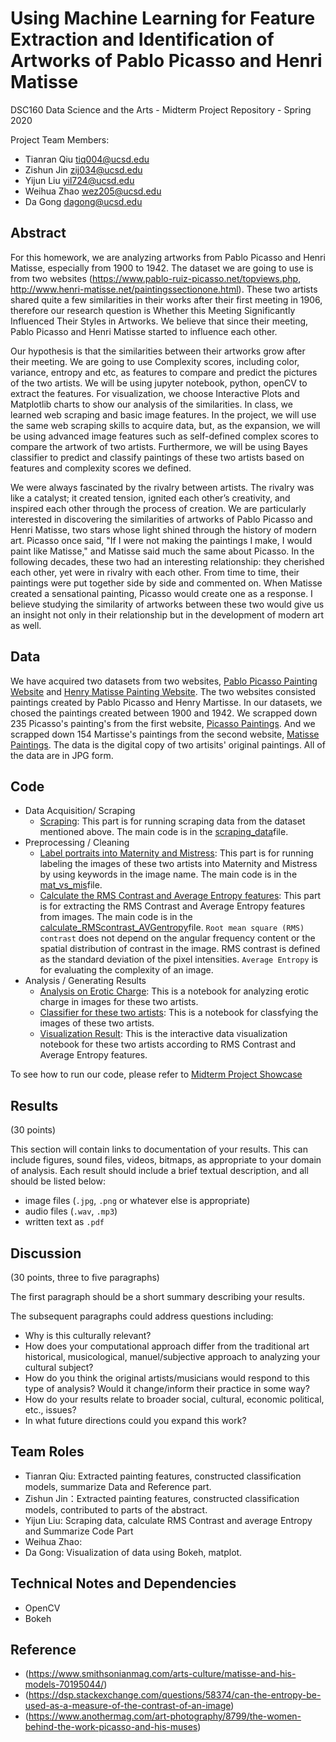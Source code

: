 # Using Machine Learning for Feature Extraction and Identification of Artworks of Pablo Picasso and Henri Matisse

DSC160 Data Science and the Arts - Midterm Project Repository - Spring 2020

Project Team Members: 
* Tianran Qiu       tiq004@ucsd.edu 
* Zishun Jin        zij034@ucsd.edu 
* Yijun Liu         yil724@ucsd.edu 
* Weihua Zhao       wez205@ucsd.edu 
* Da Gong           dagong@ucsd.edu


## Abstract

For this homework, we are analyzing artworks from Pablo Picasso and Henri Matisse, especially from 1900 to 1942. The dataset we are going to use is from two websites (https://www.pablo-ruiz-picasso.net/topviews.php, http://www.henri-matisse.net/paintingssectionone.html). These two artists shared quite a few similarities in their works after their first meeting in 1906, therefore our research question is Whether this Meeting Significantly Influenced Their Styles in Artworks. We believe that since their meeting, Pablo Picasso and Henri Matisse started to influence each other.

Our hypothesis is that the similarities between their artworks grow after their meeting. We are going to use Complexity scores, including color, variance, entropy and etc, as features to compare and predict the pictures of the two artists. We will be using jupyter notebook, python, openCV to extract the features. For visualization, we choose Interactive Plots and Matplotlib charts to show our analysis of the similarities. In class, we learned web scraping and basic image features. In the project, we will use the same web scraping skills to acquire data, but, as the expansion, we will be using advanced image features such as self-defined complex scores to compare the artwork of two artists. Furthermore, we will be using Bayes classifier to predict and classify paintings of these two artists based on features and complexity scores we defined.

We were always fascinated by the rivalry between artists. The rivalry was like a catalyst; it created tension, ignited each other’s creativity, and inspired each other through the process of creation. We are particularly interested in discovering the similarities of artworks of Pablo Picasso and Henri Matisse, two stars whose light shined through the history of modern art. Picasso once said, "If I were not making the paintings I make, I would paint like Matisse," and Matisse said much the same about Picasso. In the following decades, these two had an interesting relationship: they cherished each other, yet were in rivalry with each other. From time to time, their paintings were put together side by side and commented on. When Matisse created a sensational painting, Picasso would create one as a response. I believe studying the similarity of artworks between these two would give us an insight not only in their relationship but in the development of modern art as well.

## Data

We have acquired two datasets from two websites, [Pablo Picasso Painting Website](https://www.pablo-ruiz-picasso.net/topviews.php) and [Henry Matisse Painting Website](http://www.henri-matisse.net/paintingssectionone.html). The two websites consisted paintings created by Pablo Picasso and Henry Martisse. In our datasets, we chosed the paintings created between 1900 and 1942. We scrapped down 235 Picasso's painting's from the first website, [Picasso Paintings](/data/picasso). And we scrapped down 154 Martisse's paintings from the second website, [Matisse Paintings](/data/henri-matisse). The data is the digital copy of two artisits' original paintings. All of the data are in JPG form. 


## Code
- Data Acquisition/ Scraping 
  * [Scraping](/code/run_scraping.ipynb): This part is for running scraping data from the dataset mentioned above. The main code is in the [scraping_data](/code/scraping_data.py)file.
- Preprocessing / Cleaning
  * [Label portraits into Maternity and Mistress](/code/run_Mat_vs_mis.ipynb): This part is for running labeling the images of these two artists into Maternity and Mistress by using keywords in the image name. The main code is in the [mat_vs_mis](/code/mat_vs_mis.py)file.
  * [Calculate the RMS Contrast and Average Entropy features](/code/run_calculating_RMS_Entropy.ipynb): This part is for extracting the RMS Contrast and Average Entropy features from images. The main code is in the [calculate_RMScontrast_AVGentropy](/code/calculate_RMScontrast_AVGentropy.py)file. `Root mean square (RMS) contrast` does not depend on the angular frequency content or the spatial distribution of contrast in the image. RMS contrast is defined as the standard deviation of the pixel intensities. `Average Entropy` is for evaluating the complexity of an image.
- Analysis / Generating Results
  * [Analysis on Erotic Charge](/code/Erotic_charge.ipynb): This is a notebook for analyzing erotic charge in images for these two artists.
  * [Classifier for these two artists](/code/Classifier.ipynb): This is a notebook for classfying the images of these two artists. 
  * [Visualization Result](/results/Visualization.ipynb): This is the interactive data visualization notebook for these two artists according to RMS Contrast and Average Entropy features.
  
 To see how to run our code, please refer to [Midterm Project Showcase](/code/Midterm.ipynb)


## Results

(30 points) 

This section will contain links to documentation of your results. This can include figures, sound files, videos, bitmaps, as appropriate to your domain of analysis. Each result should include a brief textual description, and all should be listed below: 

- image files (`.jpg`, `.png` or whatever else is appropriate)
- audio files (`.wav`, `.mp3`)
- written text as `.pdf`

## Discussion

(30 points, three to five paragraphs)

The first paragraph should be a short summary describing your results.

The subsequent paragraphs could address questions including:
- Why is this culturally relevant?
- How does your computational approach differ from the traditional art historical, musicological, manuel/subjective approach to analyzing your cultural subject? 
- How do you think the original artists/musicians would respond to this type of analysis? Would it change/inform their practice in some way?
- How do your results relate to broader social, cultural, economic political, etc., issues? 
- In what future directions could you expand this work?

## Team Roles

* Tianran Qiu: Extracted painting features, constructed classification models, summarize Data and Reference part.
* Zishun Jin：Extracted painting features, constructed classification models, contributed to parts of the abstract. 
* Yijun Liu: Scraping data, calculate RMS Contrast and average Entropy and Summarize Code Part
* Weihua Zhao:
* Da Gong: Visualization of data using Bokeh, matplot.

## Technical Notes and Dependencies
 
- OpenCV
- Bokeh

## Reference

- (https://www.smithsonianmag.com/arts-culture/matisse-and-his-models-70195044/)
- (https://dsp.stackexchange.com/questions/58374/can-the-entropy-be-used-as-a-measure-of-the-contrast-of-an-image)
- (https://www.anothermag.com/art-photography/8799/the-women-behind-the-work-picasso-and-his-muses)
